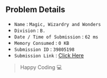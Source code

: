 ## Problem Details 
 
- `Name`                      : `Magic, Wizardry and Wonders`
- `Division`                  : `B.`
- `Date / Time of Submission` : `62 ms`
- `Memory Consumed`           : `0 KB`
- `Submission ID`             : `39805198`
- `Submission Link`           : [Click Here](http://codeforces.com/contest/231/submission/39805198)

> Happy Coding   :computer: